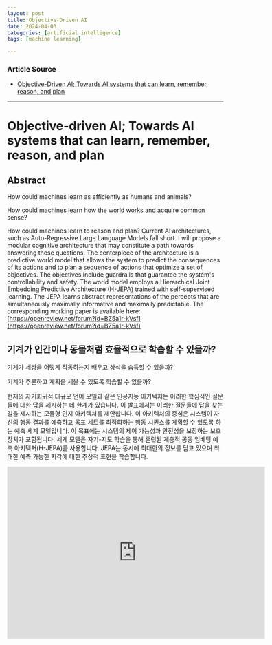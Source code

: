 ```yaml
---
layout: post
title: Objective-Driven AI
date: 2024-04-03
categories: [artificial intelligence]
tags: [machine learning]

---
```


### Article Source


* [Objective-Driven AI; Towards AI systems that can learn, remember, reason, and plan](https://www.youtube.com/watch?v=q55UMyQapKA)

---



# Objective-driven AI; Towards AI systems that can learn, remember, reason, and plan

## Abstract

How could machines learn as efficiently as humans and animals?

How could machines learn how the world works and acquire common sense?

How could machines learn to reason and plan?
Current AI architectures, such as Auto-Regressive Large Language Models fall short. I will propose a modular cognitive architecture that may constitute a path towards answering these questions. The centerpiece of the architecture is a predictive world model that allows the system to predict the consequences of its actions and to plan a sequence of actions that optimize a set of objectives. The objectives include guardrails that guarantee the system's controllability and safety. The world model employs a Hierarchical Joint Embedding Predictive Architecture (H-JEPA) trained with self-supervised learning. The JEPA learns abstract representations of the percepts that are simultaneously maximally informative and maximally predictable. The corresponding working paper is available here: [https://openreview.net/forum?id=BZ5a1r-kVsf](https://openreview.net/forum?id=BZ5a1r-kVsf)

## 기계가 인간이나 동물처럼 효율적으로 학습할 수 있을까?

기계가 세상을 어떻게 작동하는지 배우고 상식을 습득할 수 있을까?

기계가 추론하고 계획을 세울 수 있도록 학습할 수 있을까?

현재의 자기회귀적 대규모 언어 모델과 같은 인공지능 아키텍처는 이러한 핵심적인 질문들에 대한 답을 제시하는 데 한계가 있습니다. 이 발표에서는 이러한 질문들에 답을 찾는 길을 제시하는 모듈형 인지 아키텍처를 제안합니다. 이 아키텍처의 중심은 시스템이 자신의 행동 결과를 예측하고 목표 세트를 최적화하는 행동 시퀀스를 계획할 수 있도록 하는 예측 세계 모델입니다. 이 목표에는 시스템의 제어 가능성과 안전성을 보장하는 보호 장치가 포함됩니다. 세계 모델은 자기-지도 학습을 통해 훈련된 계층적 공동 임베딩 예측 아키텍처(H-JEPA)를 사용합니다. JEPA는 동시에 최대한의 정보를 담고 있으며 최대한 예측 가능한 지각에 대한 추상적 표현을 학습합니다.



<iframe width="600" height="400" src="https://www.youtube.com/embed/MiqLoAZFRSE?si=oMTNNUK0X3mCTeyg" title="YouTube video player" frameborder="0" allow="accelerometer; autoplay; clipboard-write; encrypted-media; gyroscope; picture-in-picture; web-share" referrerpolicy="strict-origin-when-cross-origin" allowfullscreen></iframe>

